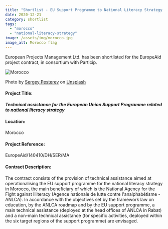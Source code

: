 ```yaml
---
title: "Shortlist - EU Support Programme to National Literacy Strategy in Morocco"
date: 2020-12-21
category: shortlist
tags: 
  - "morocco"
  - "national-literacy-strategy"
image: /assets/img/morocco.jpg
image_alt: Morocco flag
---
```


European Projects Management Ltd. has been shortlisted for the EuropeAid project contract, in consortium with Particip.

![Morocco](images/sergey-pesterev-i-P1lmY_e1w-unsplash-e1608626960849-1024x532.jpg)

Photo by [Sergey Pesterev](https://unsplash.com/@sickle?utm_source=unsplash&utm_medium=referral&utm_content=creditCopyText) on [Unsplash](https://unsplash.com/?utm_source=unsplash&utm_medium=referral&utm_content=creditCopyText)

#### Project Title:

**_****Technical assistance for the European Union Support Programme related to national literacy strategy****_**

#### Location:

Morocco

#### Project Reference:

EuropeAid/140410/DH/SER/MA

#### **Contract Description:**

The contract consists of the provision of technical assistance aimed at operationalising the EU support programme for the national literacy strategy in Morocco, the main beneficiary of which is the National Agency for the Fight against Illiteracy (Agence nationale de lutte contre l'analphabétisme - ANLCA). In accordance with the objectives set by the framework law on education, by the ANLCA roadmap and by the EU support programme, a main technical assistance (deployed at the head offices of ANLCA in Rabat) and a non-main technical assistance (for specific activities, deployed within the six target regions of the support programme) are envisaged.
